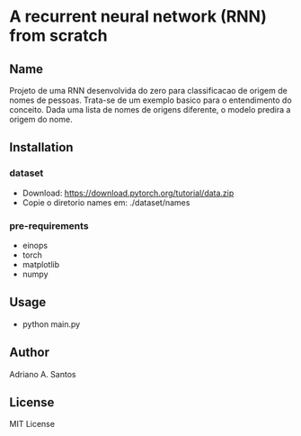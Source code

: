 # A recurrent neural network (RNN) from scratch

## Name

Projeto de uma RNN desenvolvida do zero para classificacao de origem de nomes de pessoas.
Trata-se de um exemplo basico para o entendimento do conceito.
Dada uma lista de nomes de origens diferente, o modelo predira a origem do nome.

## Installation

### dataset

* Download: https://download.pytorch.org/tutorial/data.zip
* Copie o diretorio names em: ./dataset/names

### pre-requirements

* einops
* torch 
* matplotlib
* numpy

## Usage

* python main.py

## Author
Adriano A. Santos

## License
MIT License
